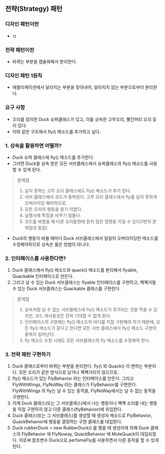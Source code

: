 ## 전략(Strategy) 패턴

### 디자인 패턴이란
 - ㅁ

### 전략 패턴이란
 - 바뀌는 부분을 캡슐화해서 분리한다.

### 디자인 패턴 1원칙
 - 애플리케이션에서 달라지는 부분을 찾아내어, 달라지지 않는 부분으로부터 분리한다.

### 요구 사항
 - 오리를 정의한 Duck 슈퍼클래스가 있고, 이를 상속한 고무오리, 빨간머리 오리 등이 있다. 
 - 이와 같은 구조에서 fly() 메소드를 추가하고 싶다.

### 1. 상속을 활용하면 어떨까?

 - Duck 슈퍼 클래스에 fly() 메소드를 추가한다.
 - 그러면 Duck을 상속 받은 모든 서브클래스에서 슈퍼클래스의 fly() 메소드를 사용할 수 있게 된다.
 

> 문제점
> 1. 날지 못하는 고무 오리 클래스에도 fly() 메소드가 추가 된다.
> 2. 서브 클래스에서 코드가 중복된다. 고무 오리 클래스에서 fly를 날지 못하게 오버라이딩 해야하므로.
> 3. 모든 오리의 행동을 알기 어렵다.
> 4. 실행시에 특징을 바꾸기 힘들다.
> 5. 코드를 바꿨을 때 다른 오리들한테 원치 않은 영향을 끼칠 수 있다(1번의 문제점과 동일)

 - Duck의 행동이 바뀔 때마다 Duck 서브클래스에서 일일이 오버라이딩한 메소드를 수정해야하므로 상속은 옳은 방법이 아니다.

### 2. 인터페이스를 사용한다면?

 1. Duck 클래스에서 fly() 메소드와 quack() 메소드를 분리해서 flyable, Quackable 인터페이스로 만든다.
 2. 그리고 날 수 있는 Duck 서브클래스는 flyable 인터페이스를 구현하고, 꽥꽥거릴 수 있는 Duck 서브클래스는 Quackable 클래스를 구현한다.

> 문제점
> 1. 상속처럼 날 수 없는 서브클래스에 fly() 메소드가 추가되는 것을 막을 수 있지만, 코드 재사용성은 전혀 기대할 수 없게 된다.
> 2. 인터페이스의 구현체는 fly() 메소드의 바디를 직접 구현해야 하기 때문에, 모든 fly() 메소드가 같다고 한다면 모든 서브 클래스에서 fly() 메소드 구현의 중복이 일어난다.
> 3. fly 메소드 수정 시에도 모든 서브클래스의 fly 메소드를 수정해야 한다.

### 3. 전략 패턴 구현하기
 1. Duck 클래스로부터 바뀌는 부분을 분리한다. fly() 와 Quack() 이 변하는 부분이다. 모든 오리가 같은 방식으로 날거나 꽥꽥거리지 않으므로.
 2. fly() 메소드가 있는 FlyBehavior 라는 인터페이스를 만든다. 그리고 FlyWithWings, FlyNoWay 라는 클래스가 FlyBehavior를 구현한다. FlyWithWings 의 fly는 날 수 있는 동작을, FlyNoWay에서는 날 수 없는 동작을 구현한다.
 3. 이제 Duck 클래스(또는 그 서브클래스)에서 나는 행동이나 꽥꽥 소리를 내는 행동을 직접 구현하지 않고 다른 클래스(flyBehavior)에 위임한다.
 4. Duck 클래스(또는 그 서브클래스)를 생성할 때 생성자 메소드로 FlyBehavior, QuackBehavior에 행동을 결정하는 구현 클래스를 대입한다. 
 5. Duck rubberDuck = new RubberDuck() 를 했을 때 생성자에 의해 Duck 클래스의 FlyBehavior 에 FlyNoway, QuackBehavior 에 MuteQuack이 대입되었다. 이로써 참조변수 Duck으로 perfomeFly를 사용하면서 다른 동작을 할 수 있게 된다.